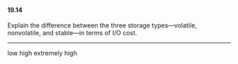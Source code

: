 #### 19.14

Explain the difference between the three storage types—volatile, nonvolatile,
and stable—in terms of I/O cost.

---

low high extremely high